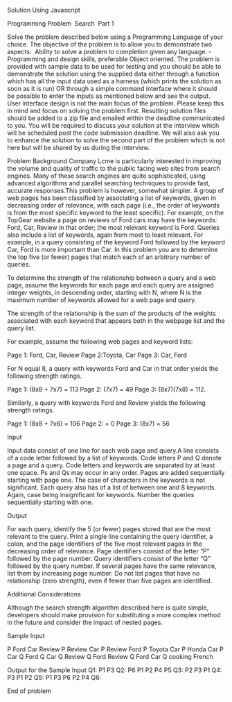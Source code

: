 Solution Using Javascript

Programming Problem ­ Search ­ Part 1


Solve the problem described below using  a Programming Language of your choice. 
The objective of the problem is to allow you to demonstrate two aspects:
­ Ability to solve a problem to completion given any language. 
­ Programming and design skills, preferable Object oriented.
The problem is provided with sample data to be used for testing and you should be able to demonstrate the solution using the supplied data either through a function which has all the input data used as a harness (which prints the solution as soon as it is run) OR through a simple command interface where it should be possible to enter the inputs as mentioned below and see the output.
User interface design is not the main focus of the problem. Please keep this in mind and focus on solving the problem first.
Resulting solution files should be added to a zip file and emailed within the deadline communicated to you. You will be required to discuss your solution at the interview which will be scheduled post the code submission deadline. We will also ask you to enhance the solution to solve the second part of the problem which is not here but will be shared by us during the interview.

Problem Background
Company Lcme is particularly interested in improving the volume and quality of traffic to the public facing web sites from search engines. Many of these search engines are quite sophisticated, using advanced algorithms and parallel searching techniques to provide fast, accurate responses.This problem is however, somewhat simpler.
A group of web pages has been classified by associating a list of keywords, given in decreasing order of relevance, with each page (i.e., the order of keywords is from the most specific keyword to the least specific). For example, on the TopGear website a page on reviews of Ford cars may have the keywords: Ford, Car, Review in that order; the most relevant keyword is Ford.
Queries also include a list of keywords, again from most to least relevant. For example, in a query consisting of the keyword Ford followed by the keyword Car, Ford is more important than Car.
In this problem you are to determine the top five (or fewer) pages that match each of an arbitrary number of queries.
 
 To determine the strength of the relationship between a query and a web page, assume the keywords for each page and each query are assigned integer weights, in descending
order, starting with N, where N is the maximum number of keywords allowed for a web page and query.

The strength of the relationship is the sum of the products of the weights associated with each keyword that appears both in the webpage list and the query list.

For example, assume the following web pages and keyword lists:


Page 1: Ford, Car, Review 
Page 2:Toyota, Car
Page 3: Car, Ford

For N equal 8, a query with keywords Ford and Car in that order yields the following strength ratings.

Page 1: (8x8 + 7x7) = 113 Page 2: (7x7) = 49
Page 3: (8x7)(7x8) = 112.

Similarly, a query with keywords Ford and Review yields the following strength ratings.

Page 1: (8x8 + 7x6) = 106 Page 2: = 0
Page 3: (8x7) = 56

Input

Input data consist of one line for each web page and query.A line consists of a code letter followed by a list of keywords. Code letters P and Q denote a page and a query. Code letters and keywords are separated by at least one space. Ps and Qs may occur in any order.
Pages are added sequentially starting with page one. The case of characters in the keywords is not significant. Each query also has of a list of between one and 8 keywords. Again, case being insignificant for keywords. Number the queries sequentially starting with one.

Output

For each query, identify the 5 (or fewer) pages stored that are the most relevant to the query. Print a single line containing the query identifier, a colon, and the page identifiers of the five most relevant pages in the decreasing order of relevance. Page identifiers consist of the letter “P” followed by the page number. Query identifiers consist of the letter “Q” followed by the query number. If several pages have the same relevance, list them by increasing page number. Do not list pages that have no relationship (zero strength), even if fewer than five pages are identified.

Additional Considerations

Although the search strength algorithm described here is quite simple, developers should make provision for substituting a more complex method in the future and consider the impact of nested pages.


Sample Input


P Ford Car Review P Review Car
P Review Ford
P Toyota Car
P Honda Car P Car
Q Ford
Q Car
Q Review
Q Ford Review
Q Ford Car
Q cooking French


Output for the Sample Input
Q1: P1 P3
Q2: P6 P1 P2 P4 P5
Q3: P2 P3 P1
Q4: P3 P1 P2
Q5: P1 P3 P6 P2 P4
Q6:

End of problem
